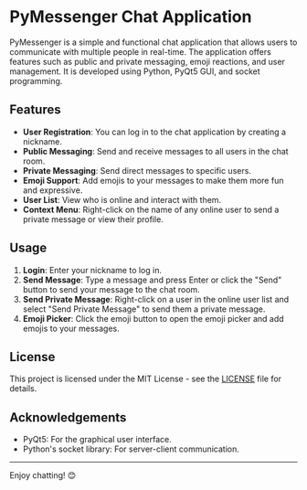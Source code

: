 # PyMessenger Chat Application

PyMessenger is a simple and functional chat application that allows users to communicate with multiple people in real-time. The application offers features such as public and private messaging, emoji reactions, and user management. It is developed using Python, PyQt5 GUI, and socket programming.

## Features

- **User Registration**: You can log in to the chat application by creating a nickname.
- **Public Messaging**: Send and receive messages to all users in the chat room.
- **Private Messaging**: Send direct messages to specific users.
- **Emoji Support**: Add emojis to your messages to make them more fun and expressive.
- **User List**: View who is online and interact with them.
- **Context Menu**: Right-click on the name of any online user to send a private message or view their profile.
  
## Usage

1. **Login**: Enter your nickname to log in.
2. **Send Message**: Type a message and press Enter or click the "Send" button to send your message to the chat room.
3. **Send Private Message**: Right-click on a user in the online user list and select "Send Private Message" to send them a private message.
4. **Emoji Picker**: Click the emoji button to open the emoji picker and add emojis to your messages.

## License

This project is licensed under the MIT License - see the [LICENSE](LICENSE) file for details.

## Acknowledgements

- PyQt5: For the graphical user interface.
- Python's socket library: For server-client communication.

---

Enjoy chatting! 😊
